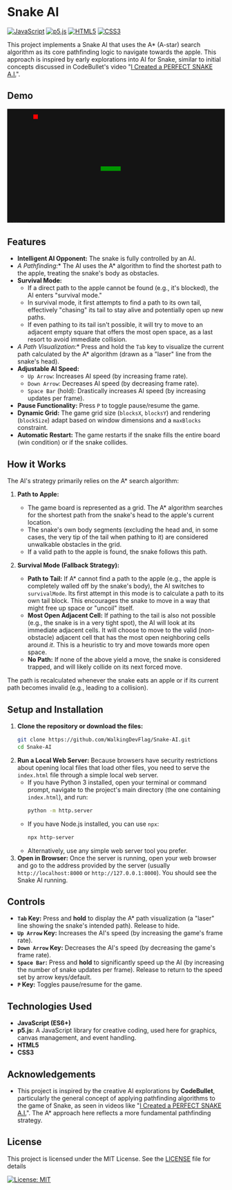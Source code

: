 # Snake AI 

[![JavaScript](https://img.shields.io/badge/JavaScript-F7DF1E?style=for-the-badge&logo=javascript&logoColor=black)](https://developer.mozilla.org/en-US/docs/Web/JavaScript)
[![p5.js](https://img.shields.io/badge/p5.js-ED225D?style=for-the-badge&logo=p5.js&logoColor=white)](https://p5js.org/)
[![HTML5](https://img.shields.io/badge/HTML5-E34F26?style=for-the-badge&logo=html5&logoColor=white)](https://developer.mozilla.org/en-US/docs/Web/Guide/HTML/HTML5)
[![CSS3](https://img.shields.io/badge/CSS3-1572B6?style=for-the-badge&logo=css3&logoColor=white)](https://developer.mozilla.org/en-US/docs/Web/CSS)

This project implements a Snake AI that uses the A* (A-star) search algorithm as its core pathfinding logic to navigate towards the apple. This approach is inspired by early explorations into AI for Snake, similar to initial concepts discussed in CodeBullet's video "[I Created a PERFECT SNAKE A.I.](https://www.youtube.com/watch?v=tjQIO1rqTBE)".

## Demo

![Snake AI A* Demo](demo.gif)


## Features

*   **Intelligent AI Opponent:** The snake is fully controlled by an AI.
*   **A* Pathfinding:** The AI uses the A* algorithm to find the shortest path to the apple, treating the snake's body as obstacles.
*   **Survival Mode:**
    *   If a direct path to the apple cannot be found (e.g., it's blocked), the AI enters "survival mode."
    *   In survival mode, it first attempts to find a path to its own tail, effectively "chasing" its tail to stay alive and potentially open up new paths.
    *   If even pathing to its tail isn't possible, it will try to move to an adjacent empty square that offers the most open space, as a last resort to avoid immediate collision.
*   **A* Path Visualization:** Press and hold the `Tab` key to visualize the current path calculated by the A* algorithm (drawn as a "laser" line from the snake's head).
*   **Adjustable AI Speed:**
    *   `Up Arrow`: Increases AI speed (by increasing frame rate).
    *   `Down Arrow`: Decreases AI speed (by decreasing frame rate).
    *   `Space Bar` (hold): Drastically increases AI speed (by increasing updates per frame).
*   **Pause Functionality:** Press `P` to toggle pause/resume the game.
*   **Dynamic Grid:** The game grid size (`blocksX`, `blocksY`) and rendering (`blockSize`) adapt based on window dimensions and a `maxBlocks` constraint.
*   **Automatic Restart:** The game restarts if the snake fills the entire board (win condition) or if the snake collides.

## How it Works

The AI's strategy primarily relies on the A* search algorithm:

1.  **Path to Apple:**
    *   The game board is represented as a grid. The A* algorithm searches for the shortest path from the snake's head to the apple's current location.
    *   The snake's own body segments (excluding the head and, in some cases, the very tip of the tail when pathing to it) are considered unwalkable obstacles in the grid.
    *   If a valid path to the apple is found, the snake follows this path.

2.  **Survival Mode (Fallback Strategy):**
    *   **Path to Tail:** If A* cannot find a path to the apple (e.g., the apple is completely walled off by the snake's body), the AI switches to `survivalMode`. Its first attempt in this mode is to calculate a path to its own tail block. This encourages the snake to move in a way that might free up space or "uncoil" itself.
    *   **Most Open Adjacent Cell:** If pathing to the tail is also not possible (e.g., the snake is in a very tight spot), the AI will look at its immediate adjacent cells. It will choose to move to the valid (non-obstacle) adjacent cell that has the most open neighboring cells around *it*. This is a heuristic to try and move towards more open space.
    *   **No Path:** If none of the above yield a move, the snake is considered trapped, and will likely collide on its next forced move.

The path is recalculated whenever the snake eats an apple or if its current path becomes invalid (e.g., leading to a collision).


## Setup and Installation

1.  **Clone the repository or download the files:**
    ```bash
    git clone https://github.com/WalkingDevFlag/Snake-AI.git
    cd Snake-AI
    ```
2.  **Run a Local Web Server:** Because browsers have security restrictions about opening local files that load other files, you need to serve the `index.html` file through a simple local web server.
    *   If you have Python 3 installed, open your terminal or command prompt, navigate to the project's main directory (the one containing `index.html`), and run:
        ```bash
        python -m http.server
        ```
    *   If you have Node.js installed, you can use `npx`:
        ```bash
        npx http-server
        ```
    *   Alternatively, use any simple web server tool you prefer.
3.  **Open in Browser:** Once the server is running, open your web browser and go to the address provided by the server (usually `http://localhost:8000` or `http://127.0.0.1:8000`). You should see the Snake AI running.

## Controls

*   **`Tab` Key:** Press and **hold** to display the A* path visualization (a "laser" line showing the snake's intended path). Release to hide.
*   **`Up Arrow` Key:** Increases the AI's speed (by increasing the game's frame rate).
*   **`Down Arrow` Key:** Decreases the AI's speed (by decreasing the game's frame rate).
*   **`Space Bar`:** Press and **hold** to significantly speed up the AI (by increasing the number of snake updates per frame). Release to return to the speed set by arrow keys/default.
*   **`P` Key:** Toggles pause/resume for the game.

## Technologies Used

*   **JavaScript (ES6+)**
*   **p5.js:** A JavaScript library for creative coding, used here for graphics, canvas management, and event handling.
*   **HTML5**
*   **CSS3**

## Acknowledgements

*   This project is inspired by the creative AI explorations by **CodeBullet**, particularly the general concept of applying pathfinding algorithms to the game of Snake, as seen in videos like "[I Created a PERFECT SNAKE A.I.](https://www.youtube.com/watch?v=tjQIO1rqTBE)". The A* approach here reflects a more fundamental pathfinding strategy.

## License

This project is licensed under the MIT License. See the [LICENSE](LICENSE.md) file for details

[![License: MIT](https://img.shields.io/badge/License-MIT-yellow.svg)](https://opensource.org/licenses/MIT)
